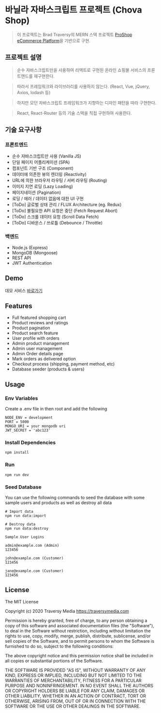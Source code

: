 # 바닐라 자바스크립트 프로젝트 (Chova Shop)

> 이 프로젝트는 Brad Traversy의 MERN 스택 프로젝트 [ProShop eCommerce Platform](https://github.com/bradtraversy/proshop_mern)을 기반으로 구현.

## 프로젝트 설명

> 순수 자바스크립트만을 사용하여 리액트로 구현된 온라인 쇼핑몰 서비스의 프론트엔드를 재구현한다.

> 따라서 프레임워크와 라이브러리를 사용하지 않는다. (React, Vue, jQuery, Axios, lodash 등)

> 하지만 모던 자바스크립트 프레임워크가 지향하는 디자인 패턴을 따라 구현한다.

> React, React-Router 등의 기술 스택을 직접 구현하여 사용한다.

## 기술 요구사항

### 프론트엔드

- 순수 자바스크립트만 사용 (Vanilla JS)
- 단일 페이지 어플리케이션 (SPA)
- 컴포넌트 기반 구조 (Component)
- 데이터에 의존한 뷰의 렌더링 (Reactivity)
- URL에 의한 브라우저 라우팅 / 서버 라우팅 (Routing)
- 이미지 지연 로딩 (Lazy Loading)
- 페이지네이션 (Pagination)
- 로딩 / 에러 / 데이터 없음에 대한 UI 구현
- [ToDo] 글로벌 상태 관리 / FLUX Architecture (eg. Redux)
- [ToDo] 불필요한 API 요청은 중단 (Fetch Request Abort)
- [ToDo] 스크롤 데이터 요청 (Scroll Data Fetch)
- [ToDo] 디바운스 / 쓰로틀 (Debounce / Throttle)

### 백엔드

- Node.js (Express)
- MongoDB (Mongoose)
- REST API
- JWT Authentication

## Demo

데모 서비스 [바로가기](https://chovashop.herokuapp.com/)

## Features

- Full featured shopping cart
- Product reviews and ratings
- Product pagination
- Product search feature
- User profile with orders
- Admin product management
- Admin user management
- Admin Order details page
- Mark orders as delivered option
- Checkout process (shipping, payment method, etc)
- Database seeder (products & users)

## Usage

### Env Variables

Create a .env file in then root and add the following

```
NODE_ENV = development
PORT = 5000
MONGO_URI = your mongodb uri
JWT_SECRET = 'abc123'
```

### Install Dependencies

```
npm install
```

### Run

```
npm run dev
```

### Seed Database

You can use the following commands to seed the database with some sample users and products as well as destroy all data

```
# Import data
npm run data:import

# Destroy data
npm run data:destroy
```

```
Sample User Logins

admin@example.com (Admin)
123456

john@example.com (Customer)
123456

jane@example.com (Customer)
123456
```

## License

The MIT License

Copyright (c) 2020 Traversy Media https://traversymedia.com

Permission is hereby granted, free of charge, to any person obtaining a copy
of this software and associated documentation files (the "Software"), to deal
in the Software without restriction, including without limitation the rights
to use, copy, modify, merge, publish, distribute, sublicense, and/or sell
copies of the Software, and to permit persons to whom the Software is
furnished to do so, subject to the following conditions:

The above copyright notice and this permission notice shall be included in
all copies or substantial portions of the Software.

THE SOFTWARE IS PROVIDED "AS IS", WITHOUT WARRANTY OF ANY KIND, EXPRESS OR
IMPLIED, INCLUDING BUT NOT LIMITED TO THE WARRANTIES OF MERCHANTABILITY,
FITNESS FOR A PARTICULAR PURPOSE AND NONINFRINGEMENT. IN NO EVENT SHALL THE
AUTHORS OR COPYRIGHT HOLDERS BE LIABLE FOR ANY CLAIM, DAMAGES OR OTHER
LIABILITY, WHETHER IN AN ACTION OF CONTRACT, TORT OR OTHERWISE, ARISING FROM,
OUT OF OR IN CONNECTION WITH THE SOFTWARE OR THE USE OR OTHER DEALINGS IN
THE SOFTWARE.
